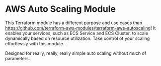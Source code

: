 # AWS Auto Scaling Module
This Terraform module has a different purpose and use cases than https://github.com/terraform-aws-modules/terraform-aws-autoscaling! It enables your services, such as ECS Service and ECS Cluster, to scale dynamically based on resource utilization. Take control of your scaling effortlessly with this module.

Designed for really, really, really simple auto scaling without much of parameters.